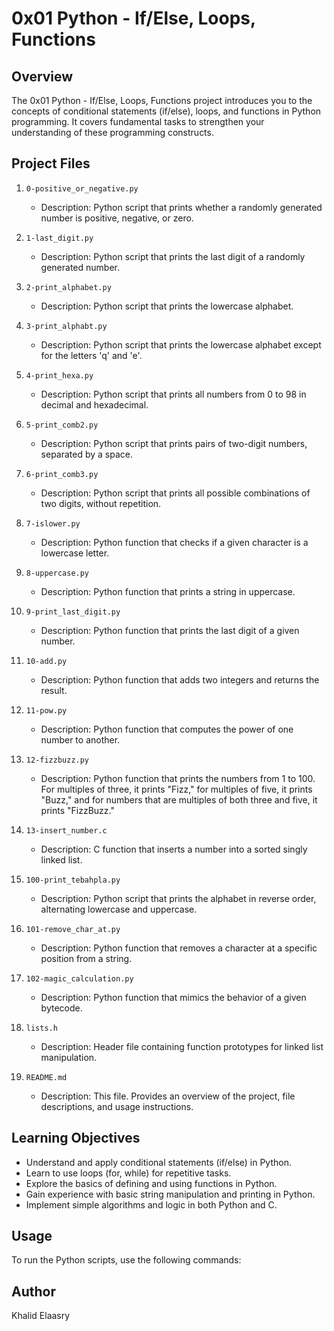 # 0x01 Python - If/Else, Loops, Functions

## Overview

The 0x01 Python - If/Else, Loops, Functions project introduces you to the concepts of conditional statements (if/else), loops, and functions in Python programming. It covers fundamental tasks to strengthen your understanding of these programming constructs.

## Project Files

1. `0-positive_or_negative.py`
    - Description: Python script that prints whether a randomly generated number is positive, negative, or zero.

2. `1-last_digit.py`
    - Description: Python script that prints the last digit of a randomly generated number.

3. `2-print_alphabet.py`
    - Description: Python script that prints the lowercase alphabet.

4. `3-print_alphabt.py`
    - Description: Python script that prints the lowercase alphabet except for the letters 'q' and 'e'.

5. `4-print_hexa.py`
    - Description: Python script that prints all numbers from 0 to 98 in decimal and hexadecimal.

6. `5-print_comb2.py`
    - Description: Python script that prints pairs of two-digit numbers, separated by a space.

7. `6-print_comb3.py`
    - Description: Python script that prints all possible combinations of two digits, without repetition.

8. `7-islower.py`
    - Description: Python function that checks if a given character is a lowercase letter.

9. `8-uppercase.py`
    - Description: Python function that prints a string in uppercase.

10. `9-print_last_digit.py`
    - Description: Python function that prints the last digit of a given number.

11. `10-add.py`
    - Description: Python function that adds two integers and returns the result.

12. `11-pow.py`
    - Description: Python function that computes the power of one number to another.

13. `12-fizzbuzz.py`
    - Description: Python function that prints the numbers from 1 to 100. For multiples of three, it prints "Fizz," for multiples of five, it prints "Buzz," and for numbers that are multiples of both three and five, it prints "FizzBuzz."

14. `13-insert_number.c`
    - Description: C function that inserts a number into a sorted singly linked list.

15. `100-print_tebahpla.py`
    - Description: Python script that prints the alphabet in reverse order, alternating lowercase and uppercase.

16. `101-remove_char_at.py`
    - Description: Python function that removes a character at a specific position from a string.

17. `102-magic_calculation.py`
    - Description: Python function that mimics the behavior of a given bytecode.

18. `lists.h`
    - Description: Header file containing function prototypes for linked list manipulation.

19. `README.md`
    - Description: This file. Provides an overview of the project, file descriptions, and usage instructions.

## Learning Objectives

- Understand and apply conditional statements (if/else) in Python.
- Learn to use loops (for, while) for repetitive tasks.
- Explore the basics of defining and using functions in Python.
- Gain experience with basic string manipulation and printing in Python.
- Implement simple algorithms and logic in both Python and C.

## Usage

To run the Python scripts, use the  following commands:

## Author

Khalid Elaasry
